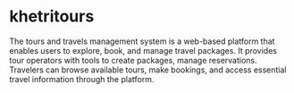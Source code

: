 # khetritours
The tours and travels management system is a web-based platform that enables users to explore, book, and manage travel packages. It provides tour operators with tools to create packages, manage reservations. Travelers can browse available tours, make bookings, and access essential travel information through the platform.
